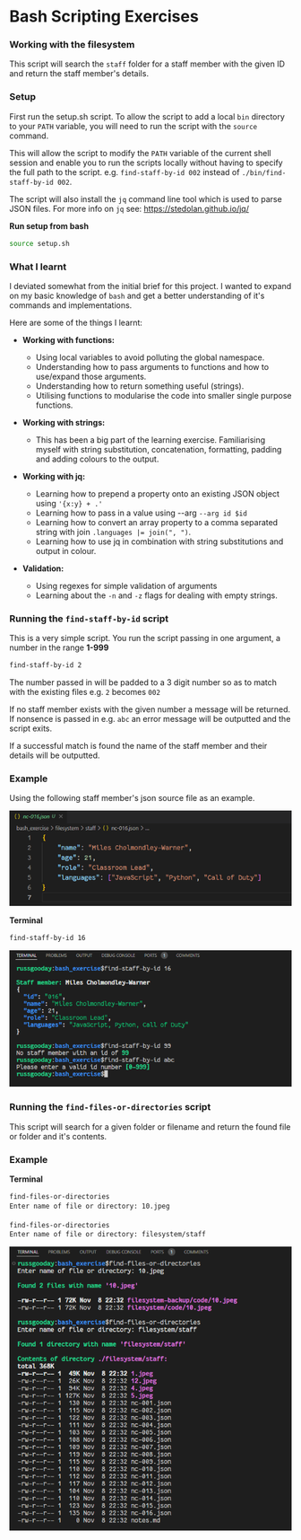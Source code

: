 # Bash Scripting Exercises
### Working with the filesystem

This script will search the `staff` folder for a staff member with the given ID and return the staff member's details.

### Setup

First run the setup.sh script. To allow the script to add a local `bin` directory to your `PATH` variable, you will need to run the script with the `source` command.

This will allow the script to modify the `PATH` variable of the current shell session and enable you to run the scripts locally without having to specify the full path to the script.
e.g. `find-staff-by-id 002` instead of `./bin/find-staff-by-id 002`.

The script will also install the `jq` command line tool which is used to parse JSON files. For more info on `jq` see: https://stedolan.github.io/jq/

**Run setup from bash**
```bash
source setup.sh
```

### What I learnt

I deviated somewhat from the initial brief for this project. I wanted to expand on my basic knowledge of `bash` and get a better understanding of it's commands and implementations.

Here are some of the things I learnt:

- **Working with functions:**
  * Using local variables to avoid polluting the global namespace.
  * Understanding how to pass arguments to functions and how to use/expand those arguments.
  * Understanding how to return something useful (strings).
  * Utilising functions to modularise the code into smaller single purpose functions.

- **Working with strings:**
  * This has been a big part of the learning exercise. Familiarising myself with string substitution, concatenation, formatting, padding and adding colours to the output.

- **Working with jq:**
  * Learning how to prepend a property onto an existing JSON object using `'{x:y} + .'`
  * Learning how to pass in a value using --arg `--arg id $id`
  * Learning how to convert an array property to a comma separated string with join `.languages |= join(", ")`.
  * Learning how to use jq in combination with string substitutions and output in colour.

- **Validation:**
  * Using regexes for simple validation of arguments
  * Learning about the `-n` and `-z` flags for dealing with empty strings.

### Running the `find-staff-by-id` script

This is a very simple script. You run the script passing in one argument, a number in the range **1-999**

```bash
find-staff-by-id 2
```

The number passed in will be padded to a 3 digit number so as to match with the existing files e.g. `2` becomes `002`

If no staff member exists with the given number a message will be returned. If nonsence is passed in e.g. `abc` an error message will be outputted and the script exits.

If a successful match is found the name of the staff member and their details will be outputted.

### Example

Using the following staff member's json source file as an example.

![staff member json file](./docs/assets/staff_member_json.png "Find staff by id")

**Terminal**
```bash
find-staff-by-id 16
```

![find staff by id example code](./docs/assets/find-staff-by-id.png "Find staff by id")

### Running the `find-files-or-directories` script

This script will search for a given folder or filename and return the found file or folder and it's contents.

### Example

**Terminal**
```bash
find-files-or-directories
Enter name of file or directory: 10.jpeg

find-files-or-directories
Enter name of file or directory: filesystem/staff
```

![find files or directories example](./docs/assets/find-files-or-directories.png "Find files or directories")
